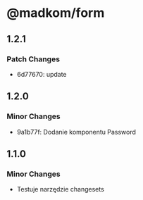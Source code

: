 # @madkom/form

## 1.2.1

### Patch Changes

- 6d77670: update

## 1.2.0

### Minor Changes

- 9a1b77f: Dodanie komponentu Password

## 1.1.0

### Minor Changes

- Testuje narzędzie changesets
